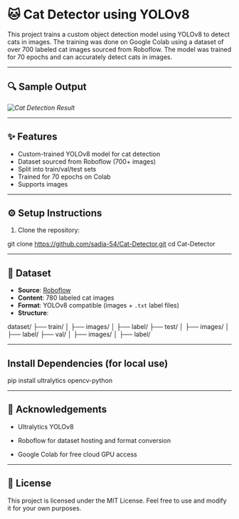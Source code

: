 # 🐱 Cat Detector using YOLOv8

This project trains a custom object detection model using YOLOv8 to detect cats in images. The training was done on Google Colab using a dataset of over 700 labeled cat images sourced from Roboflow. The model was trained for 70 epochs and can accurately detect cats in images.

---

## 🔍 Sample Output

*![Cat Detection Result](runs/detect/predict/cat1(2).jpg)*

---

## ✨ Features

- Custom-trained YOLOv8 model for cat detection
- Dataset sourced from Roboflow (700+ images)
- Split into train/val/test sets
- Trained for 70 epochs on Colab
- Supports images

---

## ⚙️ Setup Instructions

1. Clone the repository:

git clone https://github.com/sadia-54/Cat-Detector.git
cd Cat-Detector

---

##  📁 Dataset

- **Source**: [Roboflow](https://app.roboflow.com/sadia-farzana-jessi-xya6i/cat-detect-4ure2-mvgfa/1/)
- **Content**: 780 labeled cat images
- **Format**: YOLOv8 compatible (images + `.txt` label files)
- **Structure**:

dataset/
├── train/
│ ├── images/
│ ├── label/
├── test/
│ ├── images/
│ ├── label/
├── val/
│ ├── images/
│ ├── label/

---

## Install Dependencies (for local use)

pip install ultralytics opencv-python

---

## 🙏 Acknowledgements

- Ultralytics YOLOv8

- Roboflow for dataset hosting and format conversion

- Google Colab for free cloud GPU access

---

## 📄 License
This project is licensed under the MIT License. Feel free to use and modify it for your own purposes.


